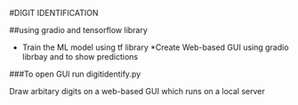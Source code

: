 
#DIGIT IDENTIFICATION

##using gradio and tensorflow library

* Train the ML model using tf library 
*Create Web-based GUI using gradio librbay and to show predictions

###To open GUI run digitidentify.py

Draw arbitary digits on a web-based GUI which runs on a local server 
 
